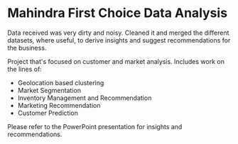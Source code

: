 # Mahindra First Choice Data Analysis

Data received was very dirty and noisy. Cleaned it and merged the different datasets, where useful, to derive insights and suggest recommendations for the business.

Project that's focused on customer and market analysis. Includes work on the lines of:
  * Geolocation based clustering
  * Market Segmentation
  * Inventory Management and Recommendation
  * Marketing Recommendation
  * Customer Prediction
  
Please refer to the PowerPoint presentation for insights and recommendations.
